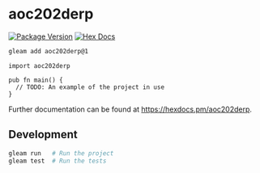 # aoc202derp

[![Package Version](https://img.shields.io/hexpm/v/aoc202derp)](https://hex.pm/packages/aoc202derp)
[![Hex Docs](https://img.shields.io/badge/hex-docs-ffaff3)](https://hexdocs.pm/aoc202derp/)

```sh
gleam add aoc202derp@1
```
```gleam
import aoc202derp

pub fn main() {
  // TODO: An example of the project in use
}
```

Further documentation can be found at <https://hexdocs.pm/aoc202derp>.

## Development

```sh
gleam run   # Run the project
gleam test  # Run the tests
```
